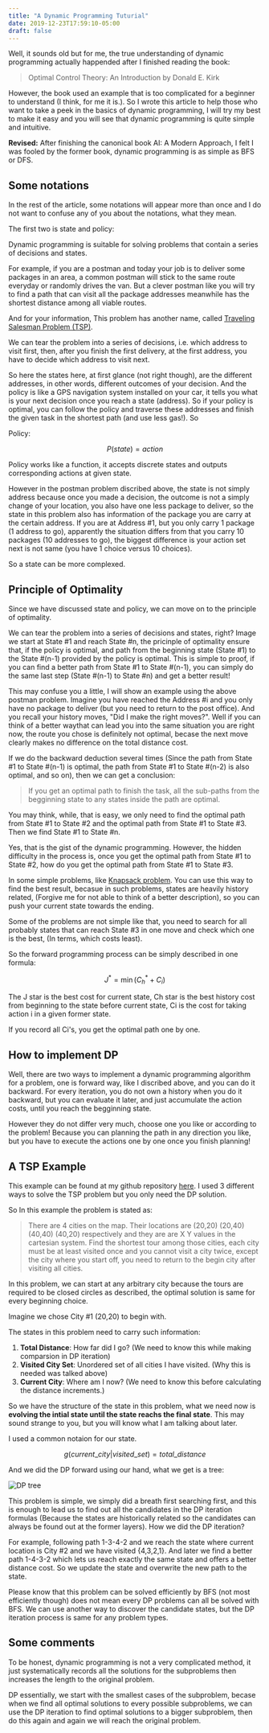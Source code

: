 ```yaml
---
title: "A Dynamic Programming Tuturial"
date: 2019-12-23T17:59:10-05:00
draft: false
---
```


Well, it sounds old but for me, the true understanding of dynamic programming actually happended after I finished reading the book:

> Optimal Control Theory: An Introduction by Donald E. Kirk

However, the book used an example that is too complicated for a beginner to understand (I think, for me it is.). So I wrote this article to help those who want to take a peek in the basics of dynamic programming, I will try my best to make it easy and you will see that dynamic programming is quite simple and intuitive.

**Revised:** After finishing the canonical book AI: A Modern Approach, I felt I was fooled by the former book, dynamic programming is as simple as BFS or DFS.

<!--more-->

## Some notations

In the rest of the article, some notations will appear more than once and I do not want to confuse any of you about the notations, what they mean.

The first two is state and policy:

Dynamic programming is suitable for solving problems that contain a series of decisions and states.

For example, if you are a postman and today your job is to deliver some packages in an area, a common postman will stick to the same route everyday or randomly drives the van. But a clever postman like you will try to find a path that can visit all the package addresses meanwhile has the shortest distance among all viable routes.

And for your information, This problem has another name, called [Traveling Salesman Problem (TSP)](https://en.wikipedia.org/wiki/Travelling_salesman_problem).

We can tear the problem into a series of decisions, i.e. which address to visit first, then, after you finish the first delivery, at the first address, you have to decide which address to visit next.

So here the states here, at first glance (not right though), are the different addresses, in other words, different outcomes of your decision. And the policy is like a GPS navigation system installed on your car, it tells you what is your next decision once you reach a state (address). So if your policy is optimal, you can follow the policy and traverse these addresses and finish the given task in the shortest path (and use less gas!). So

Policy:

$$P(state)=action$$

Policy works like a function, it accepts discrete states and outputs corresponding actions at given state.

However in the postman problem discribed above, the state is not simply address because once you made a decision, the outcome is not a simply change of your location, you also have one less package to deliver, so the state in this problem also has information of the package you are carry at the certain address. If you are at Address #1, but you only carry 1 package (1 address to go), apparently the situation differs from that you carry 10 packages (10 addresses to go), the biggest difference is your action set next is not same (you have 1 choice versus 10 choices).

So a state can be more complexed.

## Principle of Optimality

Since we have discussed state and policy, we can move on to the principle of optimality.

We can tear the problem into a series of decisions and states, right? Image we start at State #1 and reach State #n, the pricinple of optimality ensure that, if the policy is optimal, and path from the beginning state (State #1) to the State #(n-1) provided by the policy is optimal. This is simple to proof, if you can find a better path from State #1 to State #(n-1), you can simply do the same last step (State #(n-1) to State #n) and get a better result!

This may confuse you a little, I will show an example using the above postman problem. Imagine you have reached the Address #i and you only have no package to deliver (but you need to return to the post office). And you recall your history moves, "Did I make the right moves?". Well if you can think of a better waythat can lead you into the same situation you are right now, the route you chose is definitely not optimal, becase the next move clearly makes no difference on the total distance cost.

If we do the backward deduction several times (Since the path from State #1 to State #(n-1) is optimal, the path from State #1 to State #(n-2) is also optimal, and so on), then we can get a conclusion: 

>If you get an optimal path to finish the task, all the sub-paths from the begginning state to any states inside the path are optimal.

You may think, while, that is easy, we only need to find the optimal path from State #1 to State #2 and the optimal path from State #1 to State #3. Then we find State #1 to State #n.

Yes, that is the gist of the dynamic programming. However, the hidden difficulty in the process is, once you get the optimal path from State #1 to State #2, how do you get the optimal path from State #1 to State #3.

In some simple problems, like [Knapsack problem](https://en.wikipedia.org/wiki/Knapsack_problem). You can use this way to find the best result, becasue in such problems, states are heavily history related, (Forgive me for not able to think of a better description), so you can push your current state towards the ending.

Some of the problems are not simple like that, you need to search for all probably states that can reach State #3 in one move and check which one is the best, (In terms, which costs least).

So the forward programming process can be simply described in one formula:

$$ J^\ast=\min(C_h^\ast+C_i)$$

The J star is the best cost for current state, Ch star is the best history cost from beginning to the state before current state, Ci is the cost for taking action i in a given former state.

If you record all Ci's, you get the optimal path one by one.

## How to implement DP

Well, there are two ways to implement a dynamic programming algorithm for a problem, one is forward way, like I discribed above, and you can do it backward. For every iteration, you do not own a history when you do it backward, but you can evaluate it later, and just accumulate the action costs, until you reach the begginning state.

However they do not differ very much, choose one you like or according to the problem! Because you can planning the path in any direction you like, but you have to execute the actions one by one once you finish planning!

## A TSP Example
This example can be found at my github repository [here](https://github.com/xiahualiu/TSP_example). I used 3 different ways to solve the TSP problem but you only need the DP solution.

So In this example the problem is stated as:

> There are 4 cities on the map. Their locations are (20,20) (20,40) (40,40) (40,20) respectively and they are are X Y values in the cartesian system. Find the shortest tour among those cities, each city must be at least visited once and you cannot visit a city twice, except the city where you start off, you need to return to the begin city after visiting all cities.

In this problem, we can start at any arbitrary city because the tours are required to be closed circles as described, the optimal solution is same for every beginning choice.

Imagine we chose City #1 (20,20) to begin with.

The states in this problem need to carry such information:

1. **Total Distance**: How far did I go? (We need to know this while making comparsion in DP iteration)
2. **Visited City Set**: Unordered set of all cities I have visited. (Why this is needed was talked above)
3. **Current City**: Where am I now? (We need to know this before calculating the distance increments.)

So we have the structure of the state in this problem, what we need now is **evolving the intial state until the state reachs the final state**. This may sound strange to you, but you will know what I am talking about later.

I used a common notaion for our state.

$$g(current\_city | visited\_set)=total\_distance$$

And we did the DP forward using our hand, what we get is a tree:

![DP tree][1]


[1]: /img/2019-12-23-DP/p2.png

This problem is simple, we simply did a breath first searching first, and this is enough to lead us to find out all the candidates in the DP iteration formulas (Because the states are historically related so the candidates can always be found out at the former layers). How we did the DP iteration? 

For example, following path 1-3-4-2 and we reach the state where current location is City #2 and we have visited {4,3,2,1}. And later we find a better path 1-4-3-2 which lets us reach exactly the same state and offers a better distance cost. So we update the state and overwrite the new path to the state.

Please know that this problem can be solved efficiently by BFS (not most efficiently though) does not mean every DP problems can all be solved with BFS. We can use another way to discover the candidate states, but the DP iteration process is same for any problem types.

## Some comments

To be honest, dynamic programming is not a very complicated method, it just systematically records all the solutions for the subproblems then increases the length to the original problem.

DP essentially, we start with the smallest cases of the subproblem, becase when we find all optimal solutions to every possible subproblems, we can use the DP iteration to find optimal solutions to a bigger subproblem, then do this again and again we will reach the original problem.
